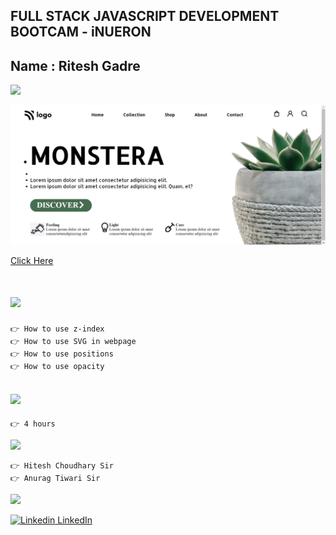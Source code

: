 ## FULL STACK JAVASCRIPT DEVELOPMENT BOOTCAM - iNUERON

## Name : Ritesh Gadre

![](https://img.shields.io/badge/Project%206-Deployed-green)

![](./images/Project6.jpg)

[Click Here](https://ritesh-project-5-crypto-landing-page.netlify.app/)

# ![](https://img.shields.io/badge/-Learnings-orange)

```
👉 How to use z-index
👉 How to use SVG in webpage
👉 How to use positions
👉 How to use opacity
```

## ![](https://img.shields.io/badge/-Time%20Taken-orange)
```
👉 4 hours
```

![](https://img.shields.io/badge/-Speacial%20Thanks-orange)
```
👉 Hitesh Choudhary Sir
👉 Anurag Tiwari Sir
```

![](https://img.shields.io/badge/-Connect%20with%20me-blue)

[![Linkedin](https://i.stack.imgur.com/gVE0j.png) LinkedIn](https://www.linkedin.com/in/ritesh-gadre-80a0a9188/)
